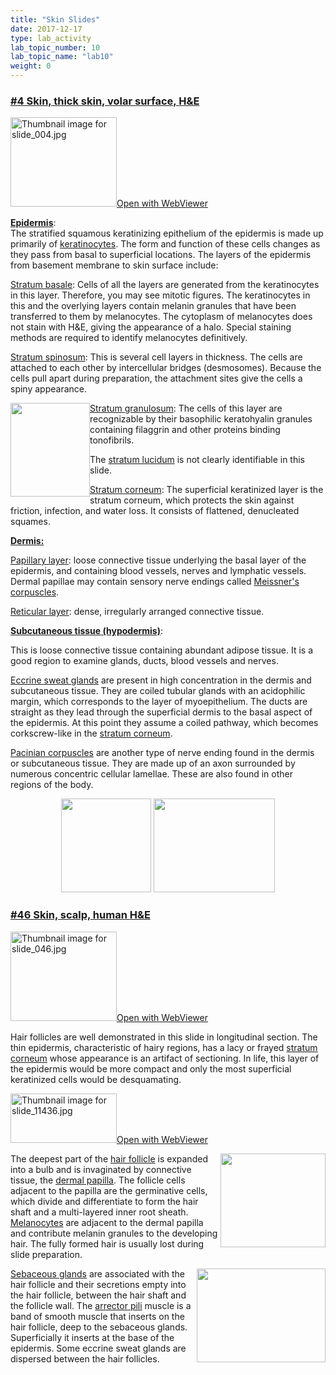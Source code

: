 ```yaml
---
title: "Skin Slides"
date: 2017-12-17
type: lab_activity
lab_topic_number: 10
lab_topic_name: "lab10"
weight: 0
---
```

<div class="entrybody">
						<h3><u><b>#4 Skin, thick skin, volar surface, <span class="caps">H&amp;E</span></b></u></h3>

<div class="thumbnail"> <a href="https://histologylab.ctl.columbia.edu/slides/slide04/" target="_blank"><img alt="Thumbnail image for slide_004.jpg" src="/assets/images/slide_004-thumb-170x143-1404.jpg" width="170" height="143" class="mt-image-left"></a><a href="https://histologylab.ctl.columbia.edu/slides/slide04/" target="_blank">Open with WebViewer</a></div>

<p><u><b>Epidermis</b></u>: <br>
The stratified squamous keratinizing epithelium of the epidermis is made up primarily of <u>keratinocytes</u>.  The form and function of these cells changes as they pass from basal to superficial locations. The layers of the epidermis from basement membrane to skin surface include:</p>

<p><u>Stratum basale</u>: Cells of all the layers are generated from the keratinocytes in this layer.  Therefore, you may see mitotic figures. The keratinocytes in this and the overlying layers contain melanin granules that have been transferred to them by melanocytes. The cytoplasm of melanocytes does not stain with <span class="caps">H&amp;E, </span>giving the appearance of a halo. Special staining methods are required to identify melanocytes definitively. </p>

<p><u>Stratum spinosum</u>: This is several cell layers in thickness.  The cells are attached to each other by intercellular bridges (desmosomes).  Because the cells pull apart during preparation, the attachment sites give the cells a spiny appearance.</p>

<p><img src="/assets/images/4%20skin%20-%20epidermal%20layers.jpg" style="width:127px; height:150px; float:left;"><u>Stratum granulosum</u>: The cells of this layer are recognizable by their basophilic keratohyalin granules containing filaggrin and other proteins binding tonofibrils.</p>

<p>The <u>stratum lucidum</u> is not clearly identifiable in this slide.</p>

<p><u>Stratum corneum</u>: The superficial keratinized layer is the stratum corneum, which protects the skin against friction, infection, and water loss. It consists of flattened, denucleated squames.</p>

<p><u><b>Dermis:</b> </u></p>

<p><u>Papillary layer</u>:  loose connective tissue underlying the basal layer of the epidermis, and containing blood vessels, nerves and lymphatic vessels.  Dermal papillae may contain sensory nerve endings called <u>Meissner's corpuscles</u>. </p>

<p><u>Reticular layer</u>:  dense, irregularly arranged connective tissue.</p>

<p><u><b>Subcutaneous tissue (hypodermis)</b></u>:  </p>

<p>This is loose connective tissue containing abundant adipose tissue.  It is a good region to examine glands, ducts, blood vessels and nerves.</p>

<p><u>Eccrine sweat glands</u> are present in high concentration in the dermis and subcutaneous tissue. They are coiled tubular glands with an acidophilic margin, which corresponds to the layer of myoepithelium. The ducts are straight as they lead through the superficial dermis to the basal aspect of the epidermis.  At this point they assume a coiled pathway, which becomes corkscrew-like in the <u>stratum corneum</u>.</p>

<p><u>Pacinian corpuscles</u> are another type of nerve ending found in the dermis or subcutaneous tissue. They are made up of an axon surrounded by numerous concentric cellular lamellae.  These are also found in other regions of the body.</p>

<div style="text-align: center;"><img src="/assets/images/4%20skin%20-%20meissners%20corpuscle.jpg" style="width:144px; height:150px;">    <img src="/assets/images/4%20skin%20-%20eccrine%20gland.jpg" style="width:194px; height:150px;"></div>

<h3><u><b>#46 Skin, scalp, human <span class="caps">H&amp;E</span></b></u></h3>

<div class="thumbnail"> <a href="https://histologylab.ctl.columbia.edu/slides/slide46/" target="_blank"><img alt="Thumbnail image for slide_046.jpg" src="/assets/images/slide_046-thumb-170x143-1491.jpg" width="170" height="143" class="mt-image-left"></a><a href="https://histologylab.ctl.columbia.edu/slides/slide46/" target="_blank">Open with WebViewer</a></div>
<p>Hair follicles are well demonstrated in this slide in longitudinal section.  The thin epidermis, characteristic of hairy regions, has a lacy or frayed <u>stratum corneum</u> whose appearance is an artifact of sectioning.  In life, this layer of the epidermis would be more compact and only the most superficial keratinized cells would be desquamating.</p>

<div class="thumbnail" style="clear:both;"> <a href="https://histologylab.ctl.columbia.edu/slides/slide11436/" target="_blank"><img alt="Thumbnail image for slide_11436.jpg" src="/assets/images/slide_11436-thumb-170x79-2167.jpg" width="170" height="79" class="mt-image-left"></a><a href="https://histologylab.ctl.columbia.edu/slides/slide11436/" target="_blank">Open with WebViewer</a></div>

<p><img src="/assets/images/46%20skin%20-%20follicle%20bulb.jpg" style="width:168px; height:150px; float:right;">The deepest part of the <u>hair follicle</u> is expanded into a bulb and is invaginated by connective tissue, the <u>dermal papilla</u>.  The follicle cells adjacent to the papilla are the germinative cells, which divide and differentiate to form the hair shaft and a multi-layered inner root sheath.  <u>Melanocytes</u> are adjacent to the dermal papilla and contribute melanin granules to the developing hair. The fully formed hair is usually lost during slide preparation.</p>

<p><img src="/assets/images/46%20skin%20-%20sebateous%20gland%20and%20arrector%20pili.jpg" style="width:206px; height:150px; float:right;"><u>Sebaceous glands</u> are associated with the hair follicle and their secretions empty into the hair follicle, between the hair shaft and the follicle wall.  The <u>arrector pili</u> muscle is a band of smooth muscle that inserts on the hair follicle, deep to the sebaceous glands.  Superficially it inserts at the base of the epidermis.  Some eccrine sweat glands are dispersed between the hair follicles.</p>


</div>

